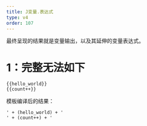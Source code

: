 ```yaml
---
title: J变量.表达式
type: v4
order: 107
---
```


最终呈现的结果就是变量输出，以及其延伸的变量表达式。

# 1：完整无法如下
~~~
{{hello_world}}
{{count++}}
~~~

模板编译后的结果：
~~~
' + (hello_world) + '
' + (count++) + '
~~~